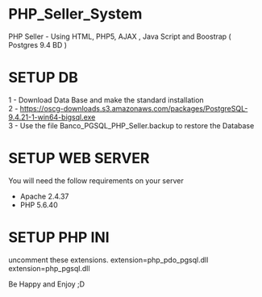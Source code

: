 # PHP_Seller_System
PHP Seller  - Using HTML, PHP5, AJAX , Java Script and Boostrap ( Postgres 9.4 BD )

# SETUP DB

1 - Download Data Base and make the standard installation <br>
2 - https://oscg-downloads.s3.amazonaws.com/packages/PostgreSQL-9.4.21-1-win64-bigsql.exe <br>
3 - Use the file Banco_PGSQL_PHP_Seller.backup to restore the Database <br>

# SETUP WEB SERVER
  You will need the follow requirements on your server
  + Apache 2.4.37
  + PHP 5.6.40

# SETUP PHP INI
  uncomment these extensions.
  extension=php_pdo_pgsql.dll
  extension=php_pgsql.dll
  
  
  Be Happy and Enjoy ;D
